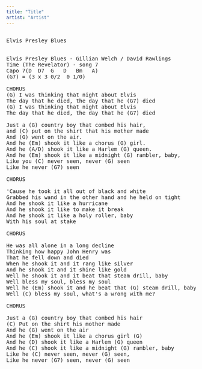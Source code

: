 ```yaml
---
title: "Title"
artist: "Artist"
---
```

<pre>

Elvis Presley Blues


Elvis Presley Blues - Gillian Welch / David Rawlings
Time (The Revelator) - song 7
Capo 7(D  D7  G   D   Bm   A)
(G7) = (3 x 3 0/2  0 1/0)

CHORUS
(G) I was thinking that night about Elvis
The day that he died, the day that he (G7) died
(G) I was thinking that night about Elvis
The day that he died, the day that he (G7) died

Just a (G) country boy that combed his hair, 
and (C) put on the shirt that his mother made
And (G) went on the air. 
And he (Em) shook it like a chorus (G) girl. 
And he (A/D) shook it like a Harlem (G) queen. 
And he (Em) shook it like a midnight (G) rambler, baby, 
Like you (C) never seen, never (G) seen
Like he never (G7) seen

CHORUS

'Cause he took it all out of black and white
Grabbed his wand in the other hand and he held on tight
And he shook it like a hurricane
And he shook it like to make it break
And he shook it like a holy roller, baby
With his soul at stake

CHORUS

He was all alone in a long decline
Thinking how happy John Henry was
That he fell down and died
When he shook it and it rang like silver
And he shook it and it shine like gold
Well he shook it and it beat that steam drill, baby
Well bless my soul, bless my soul
Well he (Em) shook it and he beat that (G) steam drill, baby
Well (C) bless my soul, what's a wrong with me?

CHORUS

Just a (G) country boy that combed his hair
(C) Put on the shirt his mother made
And he (G) went on the air
And he (Em) shook it like a chorus girl (G)
And he (D) shook it like a Harlem (G) queen
And he (C) shook it like a midnight (G) rambler, baby
Like he (C) never seen, never (G) seen,
Like he never (G7) seen, never (G) seen

</pre>
